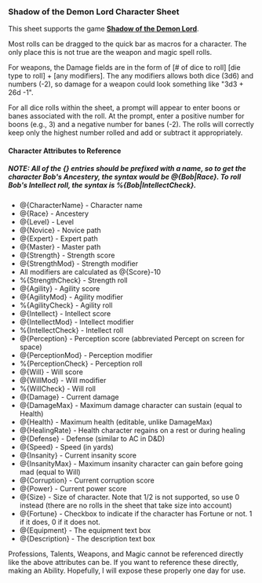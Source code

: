 ### Shadow of the Demon Lord Character Sheet
This sheet supports the game [**Shadow of the Demon Lord**][sotdl].

Most rolls can be dragged to the quick bar as macros for a character. The only place this is not true are the weapon and magic spell rolls.

For weapons, the Damage fields are in the form of [# of dice to roll] [die type to roll] + [any modifiers]. The any modifiers allows both dice (3d6) and numbers (-2), so damage for a weapon could look something like "3d3 + 26d -1".

For all dice rolls within the sheet, a prompt will appear to enter boons or banes associated with the roll. At the prompt, enter a positive number for boons (e.g., 3) and a negative number for banes (-2). The rolls will correctly keep only the highest number rolled and add or subtract it appropriately.

#### Character Attributes to Reference
##### NOTE: All of the {} entries should be prefixed with a name, so to get the character Bob's Ancestery, the syntax would be @{Bob|Race}. To roll Bob's Intellect roll, the syntax is %{Bob|IntellectCheck}.
* @{CharacterName} - Character name
* @{Race} - Ancestery
* @{Level} - Level
* @{Novice} - Novice path
* @{Expert} - Expert path
* @{Master} - Master path
* @{Strength} - Strength score
* @{StrengthMod} - Strength modifier
 * All modifiers are calculated as @{Score}-10
* %{StrengthCheck} - Strength roll
* @{Agility} - Agility score
* @{AgilityMod} - Agility modifier
* %{AgilityCheck} - Agility roll
* @{Intellect} - Intellect score
* @{IntellectMod} - Intellect modifier
* %{IntellectCheck} - Intellect roll
* @{Perception} - Perception score (abbreviated Percept on screen for space)
* @{PerceptionMod} - Perception modifier
* %{PerceptionCheck} - Perception roll
* @{Will} - Will score
* @{WillMod} - Will modifier
* %{WillCheck} - Will roll
* @{Damage} - Current damage
* @{DamageMax} - Maximum damage character can sustain (equal to Health)
* @{Health} - Maximum health (editable, unlike DamageMax)
* @{HealingRate} - Health character regains on a rest or during healing
* @{Defense} - Defense (similar to AC in D&D)
* @{Speed} - Speed (in yards)
* @{Insanity} - Current insanity score
* @{InsanityMax} - Maximum insanity character can gain before going mad (equal to Will)
* @{Corruption} - Current corruption score
* @{Power} - Current power score
* @{Size} - Size of character. Note that 1/2 is not supported, so use 0 instead (there are no rolls in the sheet that take size into account)
* @{Fortune} - Checkbox to indicate if the character has Fortune or not. 1 if it does, 0 if it does not.
* @{Equipment} - The equipment text box
* @{Description} - The description text box

Professions, Talents, Weapons, and Magic cannot be referenced directly like the above attributes can be. If you want to reference these directly, making an Ability. Hopefully, I will expose these properly one day for use.

[sotdl]: http://schwalbentertainment.com/shadow-of-the-demon-lord/
